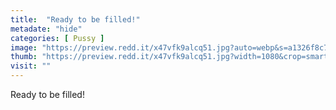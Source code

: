 ```yaml
---
title:  "Ready to be filled!"
metadate: "hide"
categories: [ Pussy ]
image: "https://preview.redd.it/x47vfk9alcq51.jpg?auto=webp&s=a1326f8c79a02e90d9cdf193176ffec0a85537dd"
thumb: "https://preview.redd.it/x47vfk9alcq51.jpg?width=1080&crop=smart&auto=webp&s=925501fbd4bbe19976a6473cd07ff7edb092c2e0"
visit: ""
---
```

Ready to be filled!
